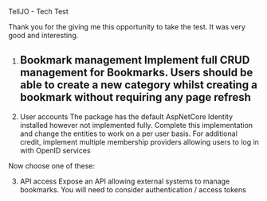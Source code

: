 TellJO - Tech Test

Thank you for the giving me this opportunity to take the test. It was very good and interesting.


1. Bookmark management
	Implement full CRUD management for Bookmarks. Users should be able to create a new category whilst creating a bookmark without requiring any page refresh
	- 


2. User accounts
	The package has the default AspNetCore Identity installed however not implemented fully. Complete this implementation and change the entities to work on a per user basis. For additional credit, implement multiple membership providers allowing users to log in with OpenID services

Now choose one of these:

3. API access
	Expose an API allowing external systems to manage bookmarks. You will need to consider authentication / access tokens

	